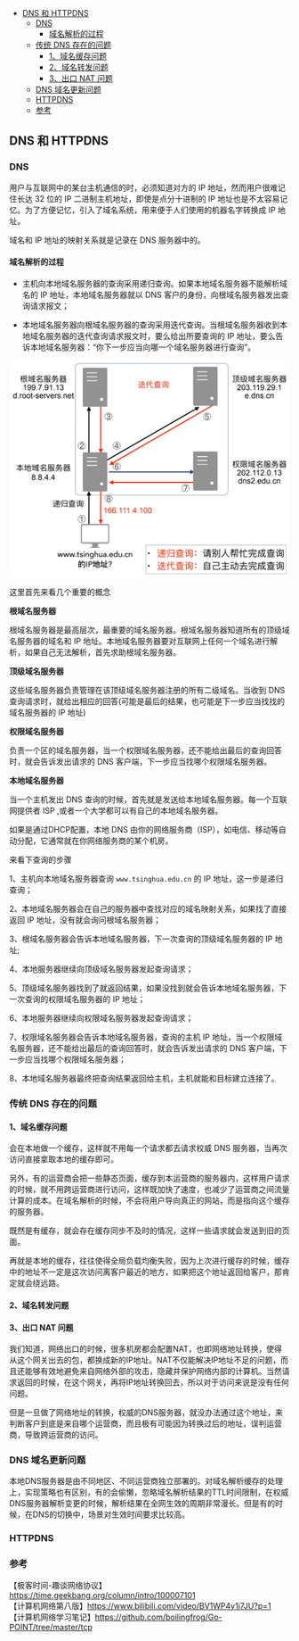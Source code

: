 <!-- START doctoc generated TOC please keep comment here to allow auto update -->
<!-- DON'T EDIT THIS SECTION, INSTEAD RE-RUN doctoc TO UPDATE -->

- [DNS 和 HTTPDNS](#dns-%E5%92%8C-httpdns)
  - [DNS](#dns)
    - [域名解析的过程](#%E5%9F%9F%E5%90%8D%E8%A7%A3%E6%9E%90%E7%9A%84%E8%BF%87%E7%A8%8B)
  - [传统 DNS 存在的问题](#%E4%BC%A0%E7%BB%9F-dns-%E5%AD%98%E5%9C%A8%E7%9A%84%E9%97%AE%E9%A2%98)
    - [1、域名缓存问题](#1%E5%9F%9F%E5%90%8D%E7%BC%93%E5%AD%98%E9%97%AE%E9%A2%98)
    - [2、域名转发问题](#2%E5%9F%9F%E5%90%8D%E8%BD%AC%E5%8F%91%E9%97%AE%E9%A2%98)
    - [3、出口 NAT 问题](#3%E5%87%BA%E5%8F%A3-nat-%E9%97%AE%E9%A2%98)
  - [DNS 域名更新问题](#dns-%E5%9F%9F%E5%90%8D%E6%9B%B4%E6%96%B0%E9%97%AE%E9%A2%98)
  - [HTTPDNS](#httpdns)
  - [参考](#%E5%8F%82%E8%80%83)

<!-- END doctoc generated TOC please keep comment here to allow auto update -->

## DNS 和 HTTPDNS  

### DNS

用户与互联网中的某台主机通信的时，必须知道对方的 IP 地址，然而用户很难记住长达 32 位的 IP 二进制主机地址，即使是点分十进制的 IP 地址也是不太容易记忆。为了方便记忆，引入了域名系统，用来便于人们使用的机器名字转换成 IP 地址。  

域名和 IP 地址的映射关系就是记录在 DNS 服务器中的。   

#### 域名解析的过程  

- 主机向本地域名服务器的查询采⽤递归查询。如果本地域名服务器不能解析域名的 IP 地址，本地域名服务器就以 DNS 客户的身份，向根域名服务器发出查询请求报⽂；

- 本地域名服务器向根域名服务器的查询采⽤迭代查询。当根域名服务器收到本地域名服务器的迭代查询请求报⽂时，要么给出所要查询的 IP 地址，要么告诉本地域名服务器：“你下⼀步应当向哪⼀个域名服务器进⾏查询”。

<img src="/img/ip/ip-application-domain-search.jpg"  alt="tcp" />        

这里首先来看几个重要的概念  

**根域名服务器**  

根域名服务器是最高层次，最重要的域名服务器。根域名服务器知道所有的顶级域名服务器的域名和 IP 地址。本地域名服务器要对互联⽹上任何⼀个域名进⾏解析，如果⾃⼰⽆法解析，⾸先求助根域名服务器。   

**顶级域名服务器**  

这些域名服务器负责管理在该顶级域名服务器注册的所有二级域名。当收到 DNS 查询请求时，就给出相应的回答(可能是最后的结果，也可能是下一步应当找找的域名服务器的 IP 地址)   

**权限域名服务器**  

负责一个区的域名服务器，当一个权限域名服务器，还不能给出最后的查询回答时，就会告诉发出请求的 DNS 客户端，下一步应当找哪个权限域名服务器。   

**本地域名服务器**     

当一个主机发出 DNS 查询的时候，首先就是发送给本地域名服务器。每一个互联网提供者 ISP ,或者一个大学都可以有自己的本地域名服务器。  

如果是通过DHCP配置，本地 DNS 由你的网络服务商（ISP），如电信、移动等自动分配，它通常就在你网络服务商的某个机房。  

来看下查询的步骤  

1、主机向本地域名服务器查询 `www.tsinghua.edu.cn` 的 IP 地址，这一步是递归查询；  

2、本地域名服务器会在自己的服务器中查找对应的域名映射关系，如果找了直接返回 IP 地址，没有就会询问根域名服务器；   

3、根域名服务器会告诉本地域名服务器，下一次查询的顶级域名服务器的 IP 地址;  

4、本地服务器继续向顶级域名服务器发起查询请求；   

5、顶级域名服务器找到了就返回结果，如果没找到就会告诉本地域名服务器，下一次查询的权限域名服务器的 IP 地址；  

6、本地服务器继续向权限域名服务器发起查询请求；  

7、权限域名服务器会告诉本地域名服务器，查询的主机 IP 地址，当一个权限域名服务器，还不能给出最后的查询回答时，就会告诉发出请求的 DNS 客户端，下一步应当找哪个权限域名服务器；     

8、本地域名服务器最终把查询结果返回给主机，主机就能和目标建立连接了。   

### 传统 DNS 存在的问题

#### 1、域名缓存问题  

会在本地做一个缓存，这样就不用每一个请求都去请求权威 DNS 服务器，当再次访问直接拿取本地的缓存即可。  

另外，有的运营商会把一些静态页面，缓存到本运营商的服务器内，这样用户请求的时候，就不用跨运营商进行访问，这样既加快了速度，也减少了运营商之间流量计算的成本。在域名解析的时候，不会将用户导向真正的网站，而是指向这个缓存的服务器。  

既然是有缓存，就会存在缓存同步不及时的情况，这样一些请求就会发送到旧的页面。   

再就是本地的缓存，往往使得全局负载均衡失败，因为上次进行缓存的时候，缓存中的地址不一定是这次访问离客户最近的地方，如果把这个地址返回给客户，那肯定就会绕远路。  

#### 2、域名转发问题

#### 3、出口 NAT 问题   

我们知道，网络出口的时候，很多机房都会配置NAT，也即网络地址转换，使得从这个网关出去的包，都换成新的IP地址。NAT不仅能解决IP地址不足的问题，而且还能够有效地避免来自网络外部的攻击，隐藏并保护网络内部的计算机。当然请求返回的时候，在这个网关，再将IP地址转换回去，所以对于访问来说是没有任何问题。    

但是一旦做了网络地址的转换，权威的DNS服务器，就没办法通过这个地址，来判断客户到底是来自哪个运营商，而且极有可能因为转换过后的地址，误判运营商，导致跨运营商的访问。  

### DNS 域名更新问题

本地DNS服务器是由不同地区、不同运营商独立部署的。对域名解析缓存的处理上，实现策略也有区别，有的会偷懒，忽略域名解析结果的TTL时间限制，在权威DNS服务器解析变更的时候，解析结果在全网生效的周期非常漫长。但是有的时候，在DNS的切换中，场景对生效时间要求比较高。  

### HTTPDNS 

### 参考

【极客时间-趣谈网络协议】https://time.geekbang.org/column/intro/100007101    
【计算机网络第八版】https://www.bilibili.com/video/BV1WP4y1j7JU?p=1    
【计算机网络学习笔记】https://github.com/boilingfrog/Go-POINT/tree/master/tcp    